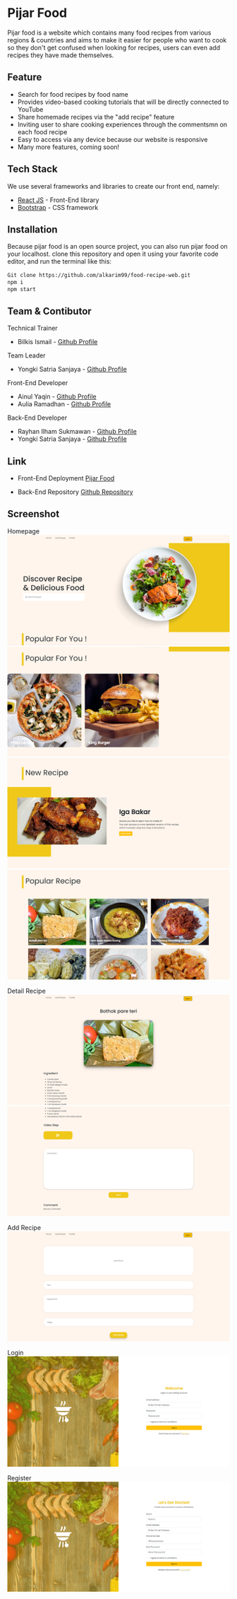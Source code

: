 # Pijar Food

Pijar food is a website which contains many food recipes from various regions & countries and aims to make it easier for people who want to cook so they don't get confused when looking for recipes, users can even add recipes they have made themselves.

## Feature

- Search for food recipes by food name
- Provides video-based cooking tutorials that will be directly connected to YouTube
- Share homemade recipes via the "add recipe" feature
- Inviting user to share cooking experiences through the commentsmn on each food recipe
- Easy to access via any device because our website is responsive
- Many more features, coming soon!

## Tech Stack

We use several frameworks and libraries to create our front end, namely:

- [React JS](https://react.dev/ "React JS") - Front-End library
- [Bootstrap](https://getbootstrap.com/ "Bootstrap") - CSS framework

## Installation

Because pijar food is an open source project, you can also run pijar food on your localhost. clone this repository and open it using your favorite code editor, and run the terminal like this:

```
Git clone https://github.com/alkarim99/food-recipe-web.git
npm i
npm start
```

## Team & Contibutor

Technical Trainer

- Bilkis Ismail - [Github Profile](https://github.com/kubil-ismail "Bilkis Ismail")

Team Leader

- Yongki Satria Sanjaya - [Github Profile](https://github.com/yongkisatrias "Yongki Satria Sanjaya")

Front-End Developer

- Ainul Yaqin - [Github Profile](https://github.com/yaaqin "Ainul Yaqin")
- Aulia Ramadhan - [Github Profile](https://github.com/sayarama "Aulia Ramadhan")

Back-End Developer

- Rayhan Ilham Sukmawan - [Github Profile](https://github.com/Rayaja897 "Rayhan Ilham Sukmawan")
- Yongki Satria Sanjaya - [Github Profile](https://github.com/yongkisatrias "Yongki Satria Sanjaya")

## Link

- Front-End Deployment [Pijar Food](https://pijar-food-team-b.vercel.app/ "Pijar Food")

- Back-End Repository [Github Repository](https://github.com/Pijar-Camp-Batch-15-Team-B/pijar-food-be "Pijar Food Back-End Repository")

## Screenshot

Homepage
![Homepage](https://github.com/Pijar-Camp-Batch-15-Team-B/pijar-food-fe/blob/main/public/Screenshot/Homepage%201.png)
![Homepage](https://github.com/Pijar-Camp-Batch-15-Team-B/pijar-food-fe/blob/main/public/Screenshot/Homepage%202.png)
![Homepage](https://github.com/Pijar-Camp-Batch-15-Team-B/pijar-food-fe/blob/main/public/Screenshot/Homepage%203.png)
![Homepage](https://github.com/Pijar-Camp-Batch-15-Team-B/pijar-food-fe/blob/main/public/Screenshot/Homepage%204.png)

Detail Recipe
![Detail Recipe](https://github.com/Pijar-Camp-Batch-15-Team-B/pijar-food-fe/blob/main/public/Screenshot/Detail%20Recipe%201.png)
![Detail Recipe](https://github.com/Pijar-Camp-Batch-15-Team-B/pijar-food-fe/blob/main/public/Screenshot/Detail%20Recipe%202.png)

Add Recipe
![Add Recipe](https://github.com/Pijar-Camp-Batch-15-Team-B/pijar-food-fe/blob/main/public/Screenshot/Add%20Recipe.png)

Login
![Login](https://github.com/Pijar-Camp-Batch-15-Team-B/pijar-food-fe/blob/main/public/Screenshot/Login.png)

Register
![Register](https://github.com/Pijar-Camp-Batch-15-Team-B/pijar-food-fe/blob/main/public/Screenshot/Register.png)
